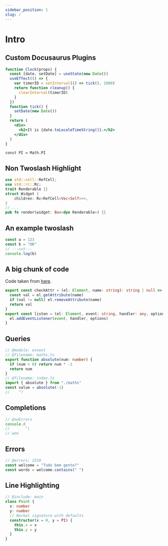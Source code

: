 ```yaml
---
sidebar_position: 1
slug: /
---
```


# Intro

## Custom Docusaurus Plugins

```jsx live
function Clock(props) {
  const [date, setDate] = useState(new Date())
  useEffect(() => {
    var timerID = setInterval(() => tick(), 1000)
    return function cleanup() {
      clearInterval(timerID)
    }
  })
  function tick() {
    setDate(new Date())
  }
  return (
    <div>
      <h2>It is {date.toLocaleTimeString()}.</h2>
    </div>
  )
}
```

```twoslash include main
const PI = Math.PI
```

## Non Twoslash Highlight

```rust {4-6, 10}
use std::cell::RefCell;
use std::rc::Rc;
trait Renderable {}
struct Widget {
    children: Rc<RefCell<Vec<Self>>>,
}
// ...
pub fn render(widget: Box<dyn Renderable>) {}
```

## An example twoslash

```ts twoslash
const a = 123
const b = "OK"
// ---cut---
console.log(b)
```

## A big chunk of code

Code taken from [here](https://github.com/vuejs/petite-vue/blob/71aefbf2d79852cdc3ccd63b7d3c79221f7c5fb4/src/utils.ts).

```ts twoslash title="src/utils.ts"
export const checkAttr = (el: Element, name: string): string | null => {
  const val = el.getAttribute(name)
  if (val != null) el.removeAttribute(name)
  return val
}
export const listen = (el: Element, event: string, handler: any, options?: any) => {
  el.addEventListener(event, handler, options)
}
```

## Queries

```ts twoslash
// @module: esnext
// @filename: maths.ts
export function absolute(num: number) {
  if (num < 0) return num * -1
  return num
}
// @filename: index.ts
import { absolute } from "./maths"
const value = absolute(-1)
//    ^?
```

## Completions

```ts twoslash
// @noErrors
console.d
//       ^|
// woo
```

## Errors

```ts twoslash
// @errors: 2339
const welcome = "Tudo bem gente?"
const words = welcome.contains(" ")
```

## Line Highlighting

```ts twoslash {2, 6-7}
// @include: main
class Point {
  x: number
  y: number
  // Normal signature with defaults
  constructor(x = 0, y = PI) {
    this.x = x
    this.y = y
  }
}
```
